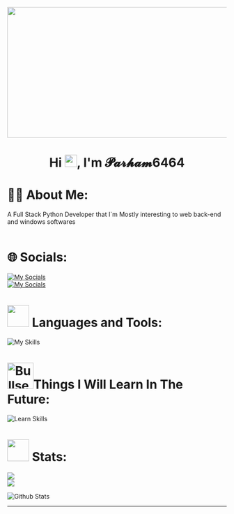 <img src="https://media4.giphy.com/media/v1.Y2lkPTc5MGI3NjExc3AzbHlobHZwYXNpZW5zam03cTcxN3lzMjAxNHQ2Y245b3ZxODU0cCZlcD12MV9pbnRlcm5hbF9naWZfYnlfaWQmY3Q9Zw/RbDKaczqWovIugyJmW/giphy.gif" width="1000" height="300"></img>

<h1 align="center">
   <a herf="https://github.com/MaMad4Ever"> Hi <img src="https://media.giphy.com/media/hvRJCLFzcasrR4ia7z/giphy.gif" width="28">, I'm 𝓟𝓪𝓻𝓱𝓪𝓶6464
 </h1>
    
# 👨‍💻 About Me:
A Full Stack Python Developer that I`m Mostly interesting to web back-end and windows softwares<br><br>

# 🌐 Socials:
[![My Socials](https://skillicons.dev/icons?i=discord,&theme=dark&perline=2)](https://discord.com/users/walkerofficial)<br>
[![My Socials](https://skillicons.dev/icons?i=gmail,&theme=dark&perline=2)](https://mail.google.com/mail/u/?authuser=asj646464@gmail.com)

# <img src="https://media2.giphy.com/media/QssGEmpkyEOhBCb7e1/giphy.gif?cid=ecf05e47a0n3gi1bfqntqmob8g9aid1oyj2wr3ds3mg700bl&rid=giphy.gif" height="50px"> Languages and Tools:

![My Skills](https://skillicons.dev/icons?i=cs,go,js,python,regex,django,nodejs,expressjs,jquery,npm,selenium,sqlite,html,css,git,mysql,wordpress,mongodb,postman,linux,kali,ubuntu,bash,vue,vite,tailwind,sklearn,supabase,qt,postgres,opencv,java,htmx,gradle,flutter,firebase,figma,docker,dart,c,cpp,alpinejs,&theme=dark)
# <img src="https://user-images.githubusercontent.com/74038190/216122069-5b8169d7-1d8e-4a13-b245-a8e4176c99f8.png" alt="Bullseye" width="60" />Things I Will Learn In The Future:
![Learn Skills](https://skillicons.dev/icons?i=fastapi&theme=dark)

# <img src="https://media.giphy.com/media/iY8CRBdQXODJSCERIr/giphy.gif" width="50"> Stats:
![](https://github-readme-stats.vercel.app/api?username=parham6464&theme=dark&hide_border=false&include_all_commits=true&count_private=true)<br/>
![](https://github-readme-stats.vercel.app/api/top-langs/?username=parham6464&theme=dark&hide_border=false&include_all_commits=true&count_private=true&layout=compact) <br/>



<img src="https://raw.githubusercontent.com/mayhemantt/mayhemantt/Update/svg/Bottom.svg" alt="Github Stats" />

---

<!-- Ends -->
